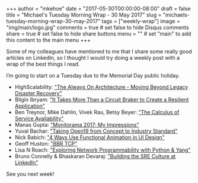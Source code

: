 +++
author = "mkehoe"
date = "2017-05-30T00:00:00-08:00"
draft = false
title = "Michael's Tuesday Morning Wrap - 30 May 2017"
slug = "michaels-tuesday-morning-wrap-30-may-2017"
tags = ["weekly-wrap"]
image = "img/main/logo.jpg"
comments = true     # set false to hide Disqus comments
share = true        # set false to hide share buttons
menu = ""           # set "main" to add this content to the main menu
+++

Some of my colleagues have mentioned to me that I share some really good articles on LinkedIn, so I thought I would try doing a weekly post with a wrap of the best things I read.

I’m going to start on a Tuesday due to the Memorial Day public holiday.

* HighScalability: ["The Always On Architecture - Moving Beyond Legacy Disaster Recovery"](http://highscalability.com/blog/2016/8/23/the-always-on-architecture-moving-beyond-legacy-disaster-rec.html)
* Bilgin Ibryam: ["It Takes More Than a Circuit Braker to Create a Resilient Application"](https://dzone.com/articles/it-takes-more-than-a-circuit-breaker-to-create-a-r)
* Ben Treynor, Mike Dahlin, Vivek Rau, Betsy Beyer: ["The Calculus of Service Availability"](http://dl.acm.org/citation.cfm?id=3096459)
* Manas Gupta: ["Monitorama 2017: My Impressions"](https://blog.manasg.com/monitorama-2017--my-impressions/)
* Yuval Bachar: ["Taking Open19 from Concept to Industry Standard"](https://engineering.linkedin.com/blog/2017/05/taking-open19-from-concept-to-industry-standard)
* Nick Babich: ["4 Ways Use Functional Animation in UI Design"](https://www.webdesignerdepot.com/2017/05/4-ways-use-functional-animation-in-ui-design/)
* Geoff Huston: ["BBR TCP"](http://www.potaroo.net/ispcol/2017-05/bbr.html)
* Lisa N Roach: ["Exploring Network Programmability with Python & Yang"](https://www.youtube.com/watch?v=hKxbO4rRlpg)
* Bruno Connelly & Bhaskaran Devaraj: ["Building the SRE Culture at LinkedIn"](https://engineering.linkedin.com/blog/2017/05/building-the-sre-culture-at-linkedin)

See you next week!
